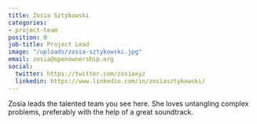 ```yaml
---
title: Zosia Sztykowski
categories:
- project-team
position: 0
job-title: Project Lead
image: "/uploads/zosia-sztykowski.jpg"
email: zosia@openownership.org
social:
  twitter: https://twitter.com/zosiaxyz
  linkedin: https://www.linkedin.com/in/zosiasztykowski/
---
```


Zosia leads the talented team you see here. She loves untangling complex problems, preferably with the help of a great soundtrack.